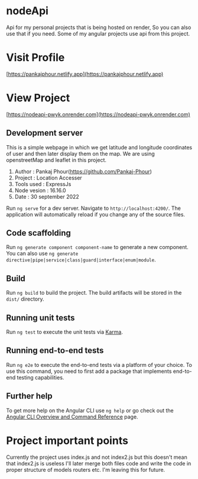 # nodeApi
Api for my personal projects that is being hosted on render, So you can also use that if you need. Some of my angular projects use api from this project.

# Visit Profile 
[https://pankajphour.netlify.app](https://pankajphour.netlify.app)

# View Project 
[https://nodeapi-pwyk.onrender.com](https://nodeapi-pwyk.onrender.com)

## Development server

This is a simple webpage in which we get latitude and longitude coordinates of user and then later display them on the map. We are using openstreetMap and leaflet in this project.

1. Author : Pankaj Phour(https://github.com/Pankaj-Phour)
2. Project : Location Accesser
3. Tools used : ExpressJs
4. Node vesion : 16.16.0
5. Date : 30 september 2022

Run `ng serve` for a dev server. Navigate to `http://localhost:4200/`. The application will automatically reload if you change any of the source files.

## Code scaffolding

Run `ng generate component component-name` to generate a new component. You can also use `ng generate directive|pipe|service|class|guard|interface|enum|module`.

## Build

Run `ng build` to build the project. The build artifacts will be stored in the `dist/` directory.

## Running unit tests

Run `ng test` to execute the unit tests via [Karma](https://karma-runner.github.io).

## Running end-to-end tests

Run `ng e2e` to execute the end-to-end tests via a platform of your choice. To use this command, you need to first add a package that implements end-to-end testing capabilities.

## Further help

To get more help on the Angular CLI use `ng help` or go check out the [Angular CLI Overview and Command Reference](https://angular.io/cli) page.

# Project important points 

Currently the project uses index.js and not index2.js but this doesn't mean that index2.js is useless I'll later merge both files code and write the code in proper structure of models routers etc. I'm leaving this for future.



